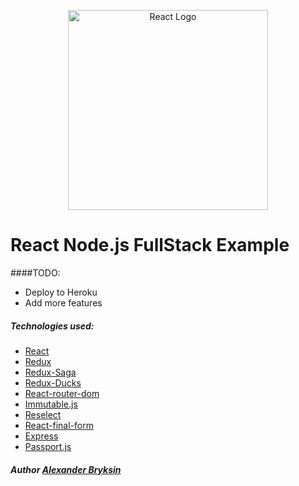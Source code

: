<p align="center">
  <a href="https://reactjs.org/" target="blank"><img src="https://upload.wikimedia.org/wikipedia/commons/thumb/a/a7/React-icon.svg/640px-React-icon.svg.png" alt="React Logo" width="320"/></a>
</p>

# React Node.js FullStack Example

####TODO:
 * Deploy to Heroku
 * Add more features




##### Technologies used:

* [React](https://reactjs.org/)
* [Redux](https://redux.js.org/)
* [Redux-Saga](https://redux-saga.js.org/)
* [Redux-Ducks](https://github.com/erikras/ducks-modular-redux) 
* [React-router-dom](https://reacttraining.com/react-router/web/guides/quick-start)
* [Immutable.js](https://github.com/immutable-js/immutable-js)
* [Reselect](https://github.com/reduxjs/reselect)
* [React-final-form](https://github.com/final-form) 
* [Express](https://expressjs.com/)
* [Passport.js](www.passportjs.org/)









##### Author [Alexander Bryksin](https://github.com/AleksK1NG)
